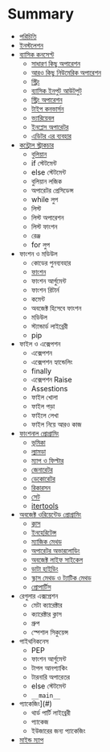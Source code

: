 # Summary

* [পরিচিতি](README.md)
* [ইনস্টলেশন](installation.md)
* [ব্যাসিক কনসেপ্ট](basic-concept.md)
	* [সাধারণ কিছু অপারেশন](basic-operation.md)
	* [আরও কিছু নিউমেরিক অপারেশন](exp-operation.md)  
	* [স্ট্রিং](string.md)
	* [ব্যাসিক ইনপুট আউটপুট](basic-input-output.md)
	* [স্ট্রিং অপারেশন](string-operations.md)
	* [টাইপ কনভার্সন](type-conversion.md)
	* [ভ্যারিয়েবল](variable.md)
	* [ইনপ্লেস অপারেটর](inplace-operator.md)
	* [এডিটর এর ব্যবহার](using-editor.md)
* [কন্ট্রোল স্ট্রাকচার](control-structure.md)
	* [বুলিয়ান](boolean.md)
	* if স্টেটমেন্ট
	* else স্টেটমেন্ট
	* বুলিয়ান লজিক
	* অপারেটর প্রেসিডেন্স
	* while লুপ
	* লিস্ট
	* লিস্ট অপারেশন
	* লিস্ট ফাংশন
	* রেঞ্জ
	* for লুপ
* ফাংশন ও মডিউল
	* কোডের পুনব্যবহার
	* [ফাংশন](functions.md)
	* ফাংশন আর্গুমেন্ট
	* ফাংশন রিটার্ন
	* কমেন্ট
	* অবজেক্ট হিসেবে ফাংশন
	* মডিউল
	* স্ট্যান্ডার্ড লাইব্রেরী
	* pip
* ফাইল ও এক্সেপশন
	* এক্সেপশন
	* এক্সেপশন হ্যান্ডেলিং
	* finally
	* এক্সেপশন Raise
	* Assestions
	* ফাইল খোলা
	* ফাইল পড়া
	* ফাইলে লেখা
	* ফাইল নিয়ে আরও কাজ
* [ফাংশনাল প্রোগ্রামিং](func-prog.md)
	* [ভূমিকা](func-prog-intro.md)
	* [ল্যামডা](lambda.md)
	* [ম্যাপ ও ফিল্টার](map-filter.md)
	* [জেনারেটর](generator.md)
	* [ডেকোরেটর](decorator.md)
	* [রিকারসন](recursion.md)
	* [সেট](set.md)
	* [itertools](itertools.md)
* [অবজেক্ট ওরিয়েন্টেড প্রোগ্রামিং](oop-python.md)
	* [ক্লাস](class.md)
	* [ইনহেরিটেন্স](inheritance.md)
	* [ম্যাজিক মেথড](magic-method.md)
	* [অপারেটর অভারলোডিং](operator-overloading.md)
	* [অবজেক্ট লাইফ সাইকেল](object-life-cycle.md)
	* [ডাটা হাইডিং](data-hiding.md)
	* [স্ক্লাস মেথড ও ট্যাটিক মেথড](class-static-method.md)
	* [প্রোপার্টিস](property.md)
* রেগুলার এক্সপ্রেশন
	* মেটা ক্যারেক্টার
	* ক্যারেক্টার ক্লাস
	* গ্রুপ
	* স্পেশাল সিকুয়েন্স
* পাইথনিকনেস
	* PEP
	* ফাংশন আর্গুমেন্ট
	* টাপল আনপ্যাকিং
	* টারনারি অপারেতর
	* else স্টেটমেন্ট
	* `__main__`
* প্যাকেজিং](#)
	* থার্ড পার্টি লাইব্রেরী
	* প্যাকেজ
	* ইউজারের জন্য প্যাকেজিং   
* [মাইন্ড ম্যাপ](python-mind-map.md) 
